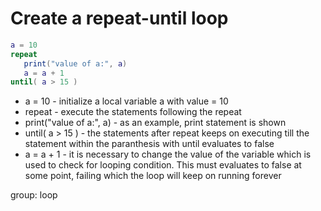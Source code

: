 # Create a repeat-until loop

```lua
a = 10
repeat
   print("value of a:", a)
   a = a + 1
until( a > 15 )
```
- a = 10 - initialize a local variable a with value = 10
- repeat - execute the statements following the repeat
- print("value of a:", a) - as an example, print statement is shown
- until( a > 15 ) - the statements after repeat keeps on executing till the statement within the paranthesis with until evaluates to false
- a = a + 1 - it is necessary to change the value of the variable which is used to check for looping condition. This must evaluates to false at some point, failing which the loop will keep on running forever

group: loop
